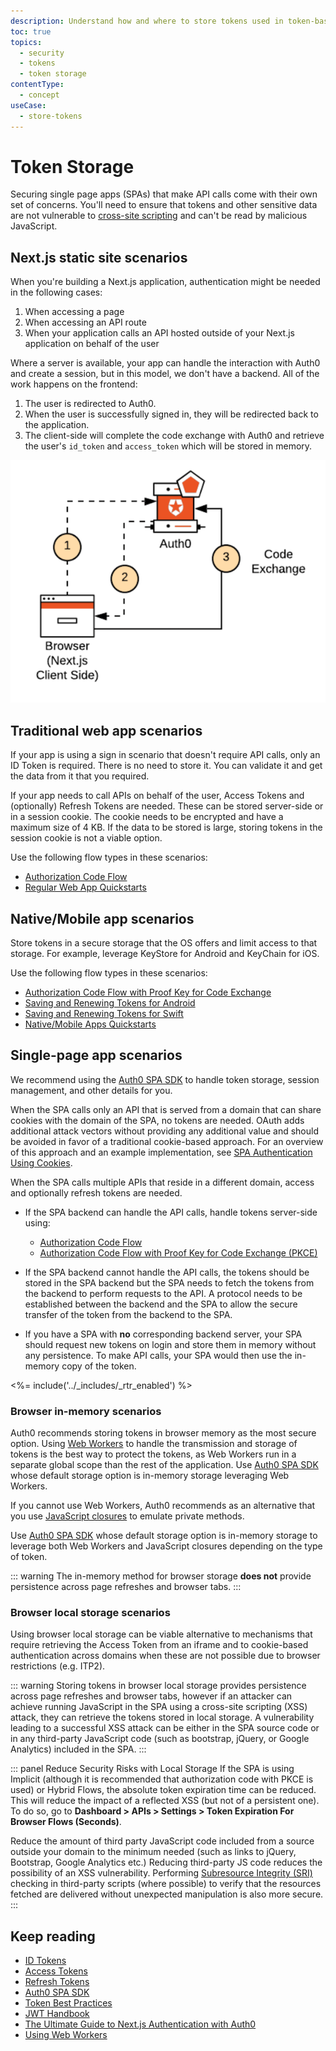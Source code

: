 ```yaml
---
description: Understand how and where to store tokens used in token-based authentication.
toc: true 
topics:
  - security
  - tokens
  - token storage
contentType:
  - concept
useCase:
  - store-tokens
---
```


# Token Storage

Securing single page apps (SPAs) that make API calls come with their own set of concerns. You'll need to ensure that tokens and other sensitive data are not vulnerable to [cross-site scripting](https://www.owasp.org/index.php/Cross-site_Scripting_(XSS)) and can't be read by malicious JavaScript.

## Next.js static site scenarios

When you're building a Next.js application, authentication might be needed in the following cases:

1. When accessing a page
2. When accessing an API route
3. When your application calls an API hosted outside of your Next.js application on behalf of the user

Where a server is available, your app can handle the interaction with Auth0 and create a session, but in this model, we don't have a backend. All of the work happens on the frontend:

1. The user is redirected to Auth0.
2. When the user is successfully signed in, they will be redirected back to the application.
3. The client-side will complete the code exchange with Auth0 and retrieve the user's `id_token` and `access_token` which will be stored in memory.

![In-Memory Token Storage](/media/articles/tokens/in-memory-token-storage.png)

## Traditional web app scenarios

If your app is using a sign in scenario that doesn't require API calls, only an ID Token is required. There is no need to store it. You can validate it and get the data from it that you required. 

If your app needs to call APIs on behalf of the user, Access Tokens and (optionally) Refresh Tokens are needed. These can be stored server-side or in a session cookie. The cookie needs to be encrypted and have a maximum size of 4 KB. If the data to be stored is large, storing tokens in the session cookie is not a viable option. 

Use the following flow types in these scenarios: 

- [Authorization Code Flow](/flows/concepts/auth-code)
- [Regular Web App Quickstarts](/quickstart/webapp)

## Native/Mobile app scenarios

Store tokens in a secure storage that the OS offers and limit access to that storage. For example, leverage KeyStore for Android and KeyChain for iOS.

Use the following flow types in these scenarios:

- [Authorization Code Flow with Proof Key for Code Exchange](/flows/concepts/auth-code-pkce)
- [Saving and Renewing Tokens for Android](/libraries/auth0-android/save-and-refresh-tokens)
- [Saving and Renewing Tokens for Swift](/libraries/auth0-swift/save-and-refresh-jwt-tokens)
- [Native/Mobile Apps Quickstarts](/quickstart/native)

## Single-page app scenarios

We recommend using the [Auth0 SPA SDK](/libraries/auth0-spa-js) to handle token storage, session management, and other details for you.

When the SPA calls only an API that is served from a domain that can share cookies with the domain of the SPA, no tokens are needed. OAuth adds additional attack vectors without providing any additional value and should be avoided in favor of a traditional cookie-based approach. For an overview of this approach and an example implementation, see [SPA  Authentication Using Cookies](/login/spa/authenticate-with-cookies).

When the SPA calls multiple APIs that reside in a different domain, access and optionally refresh tokens are needed.

-  If the SPA backend can handle the API calls, handle tokens server-side using:
    - [Authorization Code Flow](/flows/concepts/auth-code)
    - [Authorization Code Flow with Proof Key for Code Exchange (PKCE)](/flows/concepts/auth-code-pkce)

- If the SPA backend cannot handle the API calls, the tokens should be stored in the SPA backend but the SPA needs to fetch the tokens from the backend to perform requests to the API. A protocol needs to be established between the backend and the SPA to allow the secure transfer of the token from the backend to the SPA.

- If you have a SPA with **no** corresponding backend server, your SPA should request new tokens on login and store them in memory without any persistence. To make API calls, your SPA would then use the in-memory copy of the token.

<%= include('../_includes/_rtr_enabled') %>

### Browser in-memory scenarios

Auth0 recommends storing tokens in browser memory as the most secure option. Using [Web Workers](https://developer.mozilla.org/en-US/docs/Web/API/Web_Workers_API) to handle the transmission and storage of tokens is the best way to protect the tokens, as Web Workers run in a separate global scope than the rest of the application. Use [Auth0 SPA SDK](/libraries/auth0-spa-js) whose default storage option is in-memory storage leveraging Web Workers.

If you cannot use Web Workers, Auth0 recommends as an alternative that you use [JavaScript closures](https://developer.mozilla.org/en-US/docs/Web/JavaScript/Closures#Emulating_private_methods_with_closures) to emulate private methods.

 Use [Auth0 SPA SDK](/libraries/auth0-spa-js) whose default storage option is in-memory storage to leverage both Web Workers and JavaScript closures depending on the type of token.

::: warning
The in-memory method for browser storage **does not** provide persistence across page refreshes and browser tabs. 
:::

### Browser local storage scenarios

Using browser local storage can be viable alternative to mechanisms that require retrieving the Access Token from an iframe and to cookie-based authentication across domains when these are not possible due to browser restrictions (e.g. ITP2).

::: warning
Storing tokens in browser local storage provides persistence across page refreshes and browser tabs, however if an attacker can achieve running JavaScript in the SPA using a cross-site scripting (XSS) attack, they can retrieve the tokens stored in local storage. A vulnerability leading to a successful XSS attack can be either in the SPA source code or in any third-party JavaScript code (such as bootstrap, jQuery, or Google Analytics) included in the SPA.
:::

::: panel Reduce Security Risks with Local Storage
If the SPA is using Implicit (although it is recommended that authorization code with PKCE is used) or Hybrid Flows, the absolute token expiration time can be reduced. This will reduce the impact of a reflected XSS (but not of a persistent one). To do so, go to **Dashboard > APIs > Settings > Token Expiration For Browser Flows (Seconds)**.

Reduce the amount of third party JavaScript code included from a source outside your domain to the minimum needed (such as links to jQuery, Bootstrap, Google Analytics etc.) Reducing third-party JS code reduces the possibility of an XSS vulnerability. Performing [Subresource Integrity (SRI)](https://developer.mozilla.org/en-US/docs/Web/Security/Subresource_Integrity) checking in third-party scripts (where possible) to verify that the resources fetched are delivered without unexpected manipulation is also more secure.
:::

## Keep reading

* [ID Tokens](/tokens/concepts/id-tokens)
* [Access Tokens](/tokens/concepts/access-tokens)
* [Refresh Tokens](/tokens/concepts/refresh-tokens)
* [Auth0 SPA SDK](https://github.com/auth0/auth0-spa-js)
* [Token Best Practices](/best-practices/token-best-practices)
* [JWT Handbook](https://auth0.com/resources/ebooks/jwt-handbook)
* [The Ultimate Guide to Next.js Authentication with Auth0](https://auth0.com/blog/ultimate-guide-nextjs-authentication-auth0/?utm_source=twitter&utm_medium=sc&utm_campaign=nextjs_authn_guide)
* [Using Web Workers](https://developer.mozilla.org/en-US/docs/Web/API/Web_Workers_API/Using_web_workers)
